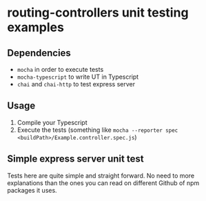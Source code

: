 # routing-controllers unit testing examples

## Dependencies
* `mocha` in order to execute tests
* `mocha-typescript` to write UT in Typescript
* `chai` and `chai-http` to test express server

## Usage
1. Compile your Typescript
2. Execute the tests (something like `mocha --reporter spec <buildPath>/Example.controller.spec.js`)

## Simple express server unit test
Tests here are quite simple and straight forward. No need to more explanations than the ones you can read on different Github of npm packages it uses.